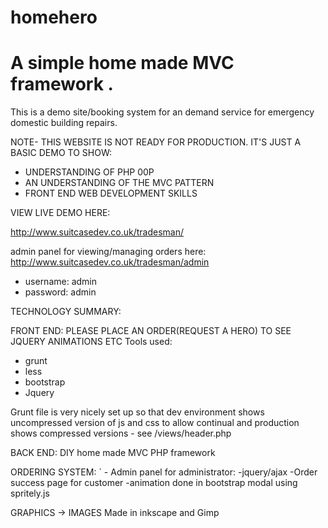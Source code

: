 # homehero

A simple home made MVC framework .
=======
This is a demo site/booking system for an demand service for emergency domestic building repairs.

NOTE- THIS WEBSITE IS NOT READY FOR PRODUCTION. IT'S JUST A BASIC DEMO TO SHOW: 
- UNDERSTANDING OF PHP 00P
- AN UNDERSTANDING OF THE MVC PATTERN
- FRONT END WEB DEVELOPMENT SKILLS

VIEW LIVE DEMO HERE: 

http://www.suitcasedev.co.uk/tradesman/

admin panel for viewing/managing orders here:
http://www.suitcasedev.co.uk/tradesman/admin
  - username: admin
  - password: admin


TECHNOLOGY SUMMARY:

FRONT END:
PLEASE PLACE AN ORDER(REQUEST A HERO) TO SEE JQUERY ANIMATIONS ETC
Tools used:
 - grunt 
 - less
 - bootstrap
 - Jquery

Grunt file is very nicely set up so that dev environment shows uncompressed version of js and css to allow continual and production shows compressed versions -
see /views/header.php

BACK END:
DIY home made MVC PHP framework

ORDERING SYSTEM:
`   - Admin panel for administrator:
            -jquery/ajax 
     -Order success page for customer 
            -animation done in bootstrap modal using spritely.js

GRAPHICS -> IMAGES
Made in inkscape and Gimp

